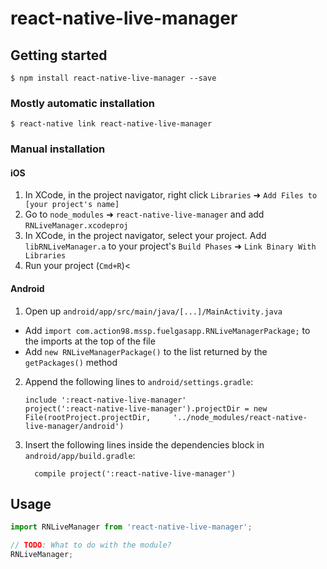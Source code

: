 
# react-native-live-manager

## Getting started

`$ npm install react-native-live-manager --save`

### Mostly automatic installation

`$ react-native link react-native-live-manager`

### Manual installation


#### iOS

1. In XCode, in the project navigator, right click `Libraries` ➜ `Add Files to [your project's name]`
2. Go to `node_modules` ➜ `react-native-live-manager` and add `RNLiveManager.xcodeproj`
3. In XCode, in the project navigator, select your project. Add `libRNLiveManager.a` to your project's `Build Phases` ➜ `Link Binary With Libraries`
4. Run your project (`Cmd+R`)<

#### Android

1. Open up `android/app/src/main/java/[...]/MainActivity.java`
  - Add `import com.action98.mssp.fuelgasapp.RNLiveManagerPackage;` to the imports at the top of the file
  - Add `new RNLiveManagerPackage()` to the list returned by the `getPackages()` method
2. Append the following lines to `android/settings.gradle`:
  	```
  	include ':react-native-live-manager'
  	project(':react-native-live-manager').projectDir = new File(rootProject.projectDir, 	'../node_modules/react-native-live-manager/android')
  	```
3. Insert the following lines inside the dependencies block in `android/app/build.gradle`:
  	```
      compile project(':react-native-live-manager')
  	```


## Usage
```javascript
import RNLiveManager from 'react-native-live-manager';

// TODO: What to do with the module?
RNLiveManager;
```
  